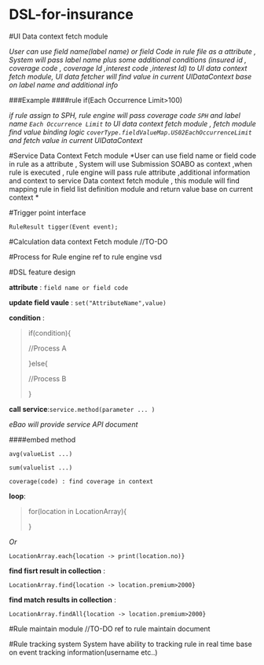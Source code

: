 DSL-for-insurance
=================
#UI Data context fetch module

*User can  use field name(label name) or field Code  in rule file as a attribute , System will pass label name plus some additional conditions (insured id , coverage code , coverage Id ,interest code ,interest Id) to UI data context fetch module, UI data fetcher will find value in current UIDataContext  base on label name and additional info*

###Example 
####rule 
if(Each Occurrence Limit>100)

*if  rule assign to SPH, rule engine will pass coverage code `SPH` and label name `Each Occurrence Limit` to UI data context fetch module , fetch module find value binding logic  `coverType.fieldValueMap.US02EachOccurrenceLimit` and fetch value in current UIDataContext*



#Service Data Context Fetch module 
*User can use field name or field code in rule as a attribute , System will use Submission SOABO as context ,when rule is executed , rule engine will pass rule attribute ,additional information and context to  service Data context fetch module , this module will find mapping rule in field list definition module and return value base on current context *

#Trigger point interface 


	RuleResult tigger(Event event);



#Calculation data context Fetch module 
//TO-DO 


#Process for Rule engine 
ref to rule engine vsd

#DSL feature design 

**attribute** : `field name or field code`

**update field vaule** : `set("AttributeName",value)`

**condition** :

> if(condition){  
> 
> //Process A
> 
> }else{
> 
> //Process B 
> 
> }
> 


**call service**:`service.method(parameter ... )`

*eBao will provide service API  document*

####embed method

`avg(valueList ...)`

`sum(valuelist ...)`

`coverage(code) : find coverage in context `

**loop**:

> for(location in LocationArray){
> 		
> }

*Or*

`LocationArray.each{location -> print(location.no)}`


**find fisrt result in collection** : 

`LocationArray.find{location -> location.premium>2000}`

**find match results in collection** : 


`LocationArray.findAll{location -> location.premium>2000}`

#Rule maintain module 
//TO-DO ref to rule maintain document 


#Rule tracking system 
System have ability to tracking rule in real time base on event tracking information(username etc..)
